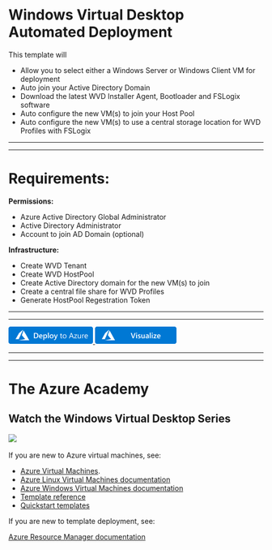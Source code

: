# Windows Virtual Desktop Automated Deployment
This template will
- Allow you to select either a Windows Server or Windows Client VM for deployment
- Auto join your Active Directory Domain
- Download the latest WVD Installer Agent, Bootloader and FSLogix software
- Auto configure the new VM(s) to join your Host Pool
- Auto configure the new VM(s) to use a central storage location for WVD Profiles with FSLogix

----
----

# Requirements:

**Permissions:**
- Azure Active Directory Global Administrator
- Active Directory Administrator
- Account to join AD Domain (optional)

**Infrastructure:**
- Create WVD Tenant
- Create WVD HostPool
- Create Active Directory domain for the new VM(s) to join
- Create a central file share for WVD Profiles
- Generate HostPool Regestration Token

----
----
<a href="https://portal.azure.com/#create/Microsoft.Template/uri/https%3A%2F%2Fraw.githubusercontent.com%2DeanCefola%2Azure-WVD%2master%2WVDTemplates%2WVD-NewHost%2azuredeploy.json" target="_blank">
    <img src="https://raw.githubusercontent.com/Azure/azure-quickstart-templates/master/1-CONTRIBUTION-GUIDE/images/deploytoazure.png"/>
</a>
<a href="http://armviz.io/#/?load=https%3A%2F%2Fraw.githubusercontent.com%2DeanCefola%2Azure-WVD%2master%2WVDTemplates%2WVD-NewHost%2azuredeploy.json" target="_blank">
    <img src="https://raw.githubusercontent.com/Azure/azure-quickstart-templates/master/1-CONTRIBUTION-GUIDE/images/visualizebutton.png"/>
</a>

----
----

# **The Azure Academy**
## Watch the Windows Virtual Desktop Series
[![](https://tr1.cbsistatic.com/hub/i/2018/12/12/b685a2ae-3772-4214-9ba5-4205842dd50b/microsoft-wvdarchitecture.png)](https://www.youtube.com/playlist?list=PL-V4YVm6AmwXGvQ46W8mHkpvm6S5IIitK)


If you are new to Azure virtual machines, see:

- [Azure Virtual Machines](https://azure.microsoft.com/services/virtual-machines/).
- [Azure Linux Virtual Machines documentation](https://docs.microsoft.com/azure/virtual-machines/linux/)
- [Azure Windows Virtual Machines documentation](https://docs.microsoft.com/azure/virtual-machines/windows/)
- [Template reference](https://docs.microsoft.com/azure/templates/microsoft.compute/allversions)
- [Quickstart templates](https://azure.microsoft.com/resources/templates/?resourceType=Microsoft.Compute&pageNumber=1&sort=Popular)

If you are new to template deployment, see:

[Azure Resource Manager documentation](https://docs.microsoft.com/azure/azure-resource-manager/)
